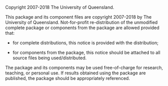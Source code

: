 Copyright 2007-2018 The University of Queensland.

This package and its component files are copyright 2007-2018 by
The University of Queensland.  Not-for-profit re-distribution of
the unmodified complete package or components from the package
are allowed provided that:

  * for complete distributions, this notice is provided with the
    distribution;

  * for components from the package, this notice should be attached
    to all source files being used/distributed.

The package and its components may be used free-of-charge for research,
teaching, or personal use. If results obtained using the package are
published, the package should be appropriately referenced.

